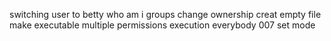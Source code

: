 switching user to betty
who am i
groups
change ownership
creat empty file
make executable
multiple permissions
execution everybody
007
set mode
